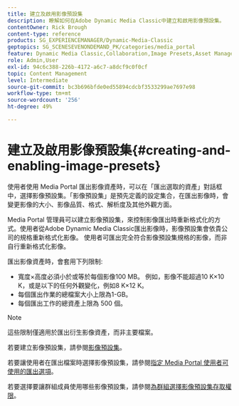 ```yaml
---
title: 建立及啟用影像預設集
description: 瞭解如何在Adobe Dynamic Media Classic中建立和啟用影像預設集。
contentOwner: Rick Brough
content-type: reference
products: SG_EXPERIENCEMANAGER/Dynamic-Media-Classic
geptopics: SG_SCENESEVENONDEMAND_PK/categories/media_portal
feature: Dynamic Media Classic,Collaboration,Image Presets,Asset Management
role: Admin,User
exl-id: 94c6c388-226b-4172-a6c7-a8dcf9c0f0cf
topic: Content Management
level: Intermediate
source-git-commit: bc3b696bfde0ed55894cdcbf3533299ae7697e98
workflow-type: tm+mt
source-wordcount: '256'
ht-degree: 49%

---
```


# 建立及啟用影像預設集{#creating-and-enabling-image-presets}

使用者使用 Media Portal 匯出影像資產時，可以在「匯出選取的資產」對話框中，選擇影像預設集。「影像預設集」是預先定義的設定集合，在匯出影像時，會變更影像的大小、影像品質、格式、解析度及其他外觀方面。

Media Portal 管理員可以建立影像預設集，來控制影像匯出時重新格式化的方式。使用者從Adobe Dynamic Media Classic匯出影像時，影像預設集會依貴公司的規格重新格式化影像。 使用者可匯出完全符合影像預設集規格的影像，而非自行重新格式化影像。

匯出影像資產時，會套用下列限制:

* 寬度×高度必須小於或等於每個影像100 MB。 例如，影像不能超過10 K×10 K，或是以下的任何外觀變化，例如8 K×12 K。
* 每個匯出作業的總檔案大小上限為1-GB。
* 每個匯出工作的總資產上限為 500 個。

>[!NOTE]
>
>這些限制僅適用於匯出衍生影像資產，而非主要檔案。

若要建立影像預設集，請參閱[影像預設集](application-setup.md#image_presets)。

若要讓使用者在匯出檔案時選擇影像預設集，請參閱[指定 Media Portal 使用者可使用的匯出選項](specifying-export-options-available-media.md#specifying_export_options_available_to_media_portal_users)。

若要選擇要讓群組成員使用哪些影像預設集，請參閱[為群組選擇影像預設集存取權限](creating-media-portal-groups.md#choosing_image_preset_access_permissions_for_a_group)。
